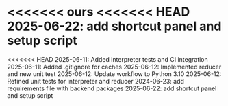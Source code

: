 <<<<<<< ours
<<<<<<< HEAD
2025-06-22: add shortcut panel and setup script
=======
<<<<<<< HEAD
2025-06-11: Added interpreter tests and CI integration
2025-06-11: Added .gitignore for caches
2025-06-12: Implemented reducer and new unit test
2025-06-12: Update workflow to Python 3.10
2025-06-12: Refined unit tests for interpreter and reducer
2024-06-23: add requirements file with backend packages
2025-06-22: add shortcut panel and setup script
